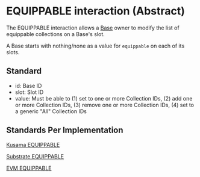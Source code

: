 # EQUIPPABLE interaction (Abstract)

The EQUIPPABLE interaction allows a [Base](../entities/base.md) owner to modify the list of
equippable collections on a Base's slot.

A Base starts with nothing/none as a value for `equippable` on each of its slots.

## Standard
- id: Base ID
- slot: Slot ID
- value: Must be able to (1) set to one or more Collection IDs, (2) add one or more Collection IDs, (3) remove one or more Collection IDs, (4) set to a generic "All" Collection IDs

## Standards Per Implementation

[Kusama EQUIPPABLE](../../kusama/interactions/equippable.md)

[Substrate EQUIPPABLE](../../substrate/interactions/equippable.md)

[EVM EQUIPPABLE](../../evm/interactions/equippable.md)